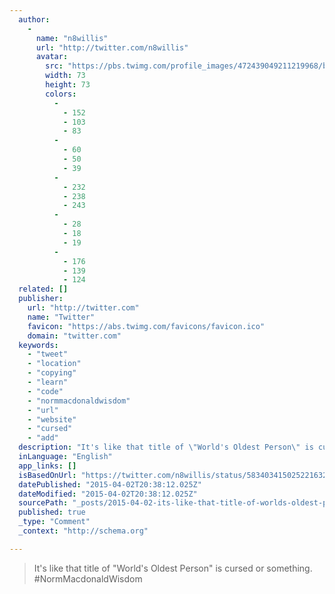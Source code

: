 ```yaml
---
  author: 
    - 
      name: "n8willis"
      url: "http://twitter.com/n8willis"
      avatar: 
        src: "https://pbs.twimg.com/profile_images/472439049211219968/bhhZBUU7_bigger.jpeg"
        width: 73
        height: 73
        colors: 
          - 
            - 152
            - 103
            - 83
          - 
            - 60
            - 50
            - 39
          - 
            - 232
            - 238
            - 243
          - 
            - 28
            - 18
            - 19
          - 
            - 176
            - 139
            - 124
  related: []
  publisher: 
    url: "http://twitter.com"
    name: "Twitter"
    favicon: "https://abs.twimg.com/favicons/favicon.ico"
    domain: "twitter.com"
  keywords: 
    - "tweet"
    - "location"
    - "copying"
    - "learn"
    - "code"
    - "normmacdonaldwisdom"
    - "url"
    - "website"
    - "cursed"
    - "add"
  description: "It's like that title of \"World's Oldest Person\" is cursed or something. #NormMacdonaldWisdom"
  inLanguage: "English"
  app_links: []
  isBasedOnUrl: "https://twitter.com/n8willis/status/583403415025221632"
  datePublished: "2015-04-02T20:38:12.025Z"
  dateModified: "2015-04-02T20:38:12.025Z"
  sourcePath: "_posts/2015-04-02-its-like-that-title-of-worlds-oldest-person-is-cursed-or.md"
  published: true
  _type: "Comment"
  _context: "http://schema.org"

---
```

> It's like that title of "World's Oldest Person" is cursed or something. \#NormMacdonaldWisdom